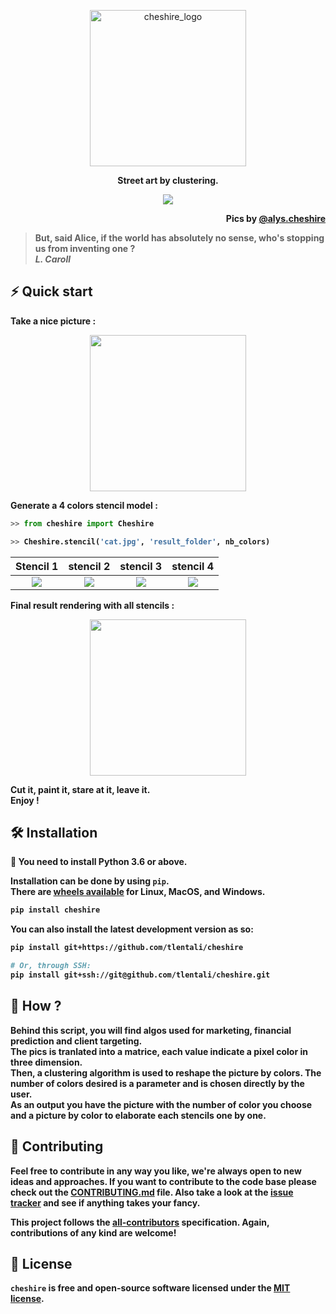 <p align="center";
    font-family: Georgia, sans-serif;
    text-decoration: none;
    background: #ffbdfb;
    padding: 3px 6px;
    color: #000;
    font-size: 28px;>
    <a href="#"><img src="https://raw.githubusercontent.com/tlentali/cheshire/master/misc/cheshire_logo.png"  alt="cheshire_logo" width="250"/>
    </a>
</p>

<p align="center">
  <b>Street art by clustering.
</p>

<p align="center">
  <a href="#"><img src="https://raw.githubusercontent.com/tlentali/cheshire/master/misc/alys.png" /></a>
</p>

<p align="right">
Pics by <a href="https://www.instagram.com/alys.cheshire/">@alys.cheshire</a>
</p>

> But, said Alice, if the world has absolutely no sense, who's stopping us from inventing one ?  
> **_L. Caroll_**


## ⚡️ Quick start

Take a nice picture :  
<p align="center">
  <a href="#"><img src="https://raw.githubusercontent.com/tlentali/cheshire/master/misc/cat.jpg" width="250"></a>
</p>

Generate a 4 colors stencil model :
```python
>> from cheshire import Cheshire

>> Cheshire.stencil('cat.jpg', 'result_folder', nb_colors)
```

 Stencil 1                 |  stencil 2                 |   stencil 3               | stencil 4                 |
:-------------------------:|:--------------------------:| :-----------------------: | :-----------------------: |
![](https://raw.githubusercontent.com/tlentali/cheshire/master/misc/stencil_2.jpg)  |  ![](https://raw.githubusercontent.com/tlentali/cheshire/master/misc/stencil_3.jpg) | ![](https://raw.githubusercontent.com/tlentali/cheshire/master/misc/stencil_4.jpg) | ![](https://raw.githubusercontent.com/tlentali/cheshire/master/misc/stencil_5.jpg) |


Final result rendering with all stencils :

<p align="center">
  <a href="#"><img src="https://raw.githubusercontent.com/tlentali/cheshire/master/misc/resultat_final.jpg" width="250"></a>
</p>

Cut it, paint it, stare at it, leave it.  
Enjoy !


## 🛠 Installation

:snake: You need to install **Python 3.6** or above.

Installation can be done by using `pip`.  
There are [wheels available](https://pypi.org/project/cheshire/#files) for **Linux**, **MacOS**, and **Windows**.

```bash
pip install cheshire
```

You can also install the latest development version as so:

```bash
pip install git+https://github.com/tlentali/cheshire

# Or, through SSH:
pip install git+ssh://git@github.com/tlentali/cheshire.git
```


## 🥄 How ?

Behind this script, you will find algos used for marketing, financial prediction and client targeting.  
The pics is tranlated into a matrice, each value indicate a pixel color in three dimension.  
Then, a clustering algorithm is used to reshape the picture by colors. The number of colors desired is a parameter and is chosen directly by the user.  
As an output you have the picture with the number of color you choose and a picture by color to elaborate each stencils one by one.  

## 🖖 Contributing

Feel free to contribute in any way you like, we're always open to new ideas and approaches. If you want to contribute to the code base please check out the [CONTRIBUTING.md](https://github.com/tlentali/cheshire/blob/master/CONTRIBUTING.md) file. Also take a look at the [issue tracker](https://github.com/tlentali/cheshire/issues) and see if anything takes your fancy.

This project follows the [all-contributors](https://github.com/all-contributors/all-contributors) specification. Again, contributions of any kind are welcome!


## 📜 License

```cheshire``` is free and open-source software licensed under the [MIT license](https://github.com/tlentali/cheshire/blob/master/LICENSE).
